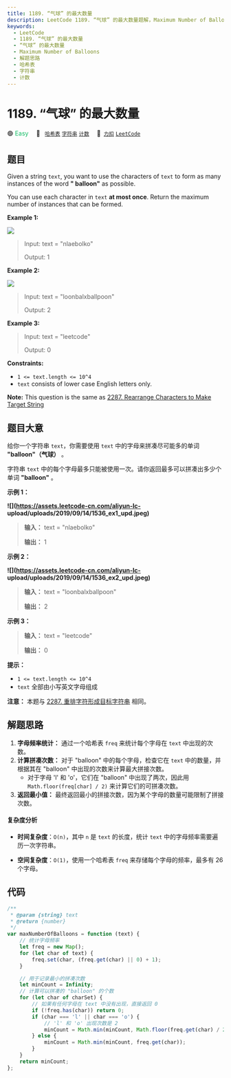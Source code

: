 ```yaml
---
title: 1189. “气球” 的最大数量
description: LeetCode 1189. “气球” 的最大数量题解，Maximum Number of Balloons，包含解题思路、复杂度分析以及完整的 JavaScript 代码实现。
keywords:
  - LeetCode
  - 1189. “气球” 的最大数量
  - “气球” 的最大数量
  - Maximum Number of Balloons
  - 解题思路
  - 哈希表
  - 字符串
  - 计数
---
```


# 1189. “气球” 的最大数量

🟢 <font color=#15bd66>Easy</font>&emsp; 🔖&ensp; [`哈希表`](/tag/hash-table.md) [`字符串`](/tag/string.md) [`计数`](/tag/counting.md)&emsp; 🔗&ensp;[`力扣`](https://leetcode.cn/problems/maximum-number-of-balloons) [`LeetCode`](https://leetcode.com/problems/maximum-number-of-balloons)

## 题目

Given a string `text`, you want to use the characters of `text` to form as
many instances of the word **" balloon"** as possible.

You can use each character in `text` **at most once**. Return the maximum
number of instances that can be formed.

**Example 1:**

**![](https://assets.leetcode.com/uploads/2019/09/05/1536_ex1_upd.JPG)**

> Input: text = "nlaebolko"
>
> Output: 1

**Example 2:**

**![](https://assets.leetcode.com/uploads/2019/09/05/1536_ex2_upd.JPG)**

> Input: text = "loonbalxballpoon"
>
> Output: 2

**Example 3:**

> Input: text = "leetcode"
>
> Output: 0

**Constraints:**

- `1 <= text.length <= 10^4`
- `text` consists of lower case English letters only.

**Note:** This question is the same as [ 2287. Rearrange Characters to Make
Target String](./2287.md)

## 题目大意

给你一个字符串 `text`，你需要使用 `text` 中的字母来拼凑尽可能多的单词 **"balloon"（气球）** 。

字符串 `text` 中的每个字母最多只能被使用一次。请你返回最多可以拼凑出多少个单词 **"balloon"** 。

**示例 1：**

**![](https://assets.leetcode-cn.com/aliyun-lc-
upload/uploads/2019/09/14/1536_ex1_upd.jpeg)**

> **输入：** text = "nlaebolko"
>
> **输出：** 1

**示例 2：**

**![](https://assets.leetcode-cn.com/aliyun-lc-
upload/uploads/2019/09/14/1536_ex2_upd.jpeg)**

> **输入：** text = "loonbalxballpoon"
>
> **输出：** 2

**示例 3：**

> **输入：** text = "leetcode"
>
> **输出：** 0

**提示：**

- `1 <= text.length <= 10^4`
- `text` 全部由小写英文字母组成

**注意：** 本题与 [2287. 重排字符形成目标字符串](./2287.md) 相同。

## 解题思路

1. **字母频率统计：** 通过一个哈希表 `freq` 来统计每个字母在 `text` 中出现的次数。
2. **计算拼凑次数：** 对于 "balloon" 中的每个字母，检查它在 `text` 中的数量，并根据其在 "balloon" 中出现的次数来计算最大拼接次数。
   - 对于字母 'l' 和 'o'，它们在 "balloon" 中出现了两次，因此用 `Math.floor(freq[char] / 2)` 来计算它们的可拼凑次数。
3. **返回最小值：** 最终返回最小的拼接次数，因为某个字母的数量可能限制了拼接次数。

#### 复杂度分析

- **时间复杂度**：`O(n)`，其中 `n` 是 `text` 的长度，统计 `text` 中的字母频率需要遍历一次字符串。

- **空间复杂度**：`O(1)`，使用一个哈希表 `freq` 来存储每个字母的频率，最多有 26 个字母。

## 代码

```javascript
/**
 * @param {string} text
 * @return {number}
 */
var maxNumberOfBalloons = function (text) {
	// 统计字母频率
	let freq = new Map();
	for (let char of text) {
		freq.set(char, (freq.get(char) || 0) + 1);
	}

	// 用于记录最小的拼凑次数
	let minCount = Infinity;
	// 计算可以拼凑的 "balloon" 的个数
	for (let char of charSet) {
		// 如果有任何字母在 text 中没有出现，直接返回 0
		if (!freq.has(char)) return 0;
		if (char === 'l' || char === 'o') {
			// 'l' 和 'o' 出现次数是 2
			minCount = Math.min(minCount, Math.floor(freq.get(char) / 2));
		} else {
			minCount = Math.min(minCount, freq.get(char));
		}
	}
	return minCount;
};
```
